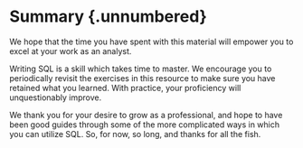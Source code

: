 # Summary {.unnumbered}

We hope that the time you have spent with this material will empower you to excel at your work as an analyst.

Writing SQL is a skill which takes time to master. We encourage you to periodically revisit the exercises in this resource to make sure you have retained what you learned. With practice, your proficiency will unquestionably improve.

We thank you for your desire to grow as a professional, and hope to have been good guides through some of the more complicated ways in which you can utilize SQL. So, for now, so long, and thanks for all the fish.
